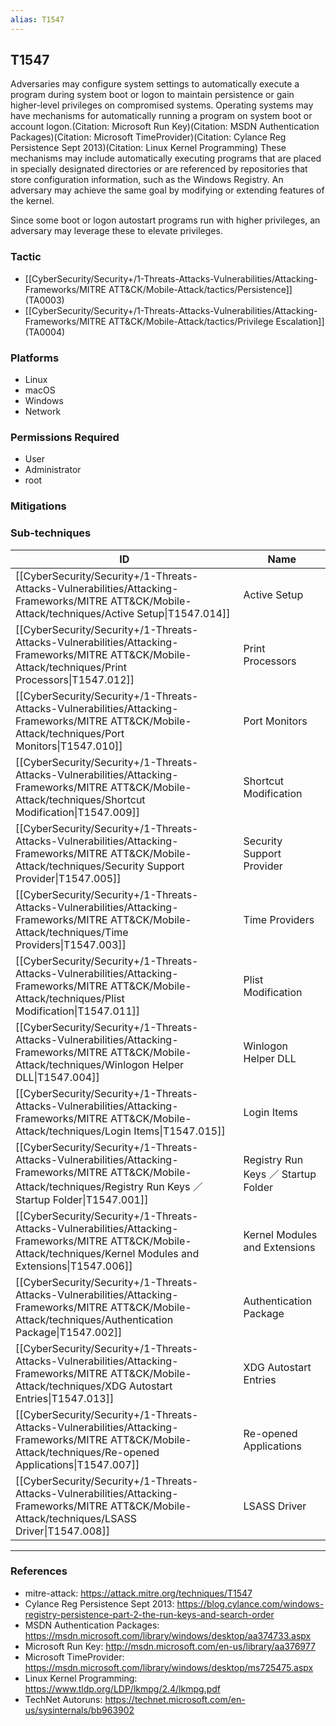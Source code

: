 ```yaml
---
alias: T1547
---
```


## T1547

Adversaries may configure system settings to automatically execute a program during system boot or logon to maintain persistence or gain higher-level privileges on compromised systems. Operating systems may have mechanisms for automatically running a program on system boot or account logon.(Citation: Microsoft Run Key)(Citation: MSDN Authentication Packages)(Citation: Microsoft TimeProvider)(Citation: Cylance Reg Persistence Sept 2013)(Citation: Linux Kernel Programming) These mechanisms may include automatically executing programs that are placed in specially designated directories or are referenced by repositories that store configuration information, such as the Windows Registry. An adversary may achieve the same goal by modifying or extending features of the kernel.

Since some boot or logon autostart programs run with higher privileges, an adversary may leverage these to elevate privileges.


### Tactic
- [[CyberSecurity/Security+/1-Threats-Attacks-Vulnerabilities/Attacking-Frameworks/MITRE ATT&CK/Mobile-Attack/tactics/Persistence]] (TA0003)
- [[CyberSecurity/Security+/1-Threats-Attacks-Vulnerabilities/Attacking-Frameworks/MITRE ATT&CK/Mobile-Attack/tactics/Privilege Escalation]] (TA0004)

### Platforms
- Linux
- macOS
- Windows
- Network

### Permissions Required
- User
- Administrator
- root

### Mitigations

### Sub-techniques

| ID | Name |
| --- | --- |
| [[CyberSecurity/Security+/1-Threats-Attacks-Vulnerabilities/Attacking-Frameworks/MITRE ATT&CK/Mobile-Attack/techniques/Active Setup\|T1547.014]] | Active Setup |
| [[CyberSecurity/Security+/1-Threats-Attacks-Vulnerabilities/Attacking-Frameworks/MITRE ATT&CK/Mobile-Attack/techniques/Print Processors\|T1547.012]] | Print Processors |
| [[CyberSecurity/Security+/1-Threats-Attacks-Vulnerabilities/Attacking-Frameworks/MITRE ATT&CK/Mobile-Attack/techniques/Port Monitors\|T1547.010]] | Port Monitors |
| [[CyberSecurity/Security+/1-Threats-Attacks-Vulnerabilities/Attacking-Frameworks/MITRE ATT&CK/Mobile-Attack/techniques/Shortcut Modification\|T1547.009]] | Shortcut Modification |
| [[CyberSecurity/Security+/1-Threats-Attacks-Vulnerabilities/Attacking-Frameworks/MITRE ATT&CK/Mobile-Attack/techniques/Security Support Provider\|T1547.005]] | Security Support Provider |
| [[CyberSecurity/Security+/1-Threats-Attacks-Vulnerabilities/Attacking-Frameworks/MITRE ATT&CK/Mobile-Attack/techniques/Time Providers\|T1547.003]] | Time Providers |
| [[CyberSecurity/Security+/1-Threats-Attacks-Vulnerabilities/Attacking-Frameworks/MITRE ATT&CK/Mobile-Attack/techniques/Plist Modification\|T1547.011]] | Plist Modification |
| [[CyberSecurity/Security+/1-Threats-Attacks-Vulnerabilities/Attacking-Frameworks/MITRE ATT&CK/Mobile-Attack/techniques/Winlogon Helper DLL\|T1547.004]] | Winlogon Helper DLL |
| [[CyberSecurity/Security+/1-Threats-Attacks-Vulnerabilities/Attacking-Frameworks/MITRE ATT&CK/Mobile-Attack/techniques/Login Items\|T1547.015]] | Login Items |
| [[CyberSecurity/Security+/1-Threats-Attacks-Vulnerabilities/Attacking-Frameworks/MITRE ATT&CK/Mobile-Attack/techniques/Registry Run Keys ／ Startup Folder\|T1547.001]] | Registry Run Keys ／ Startup Folder |
| [[CyberSecurity/Security+/1-Threats-Attacks-Vulnerabilities/Attacking-Frameworks/MITRE ATT&CK/Mobile-Attack/techniques/Kernel Modules and Extensions\|T1547.006]] | Kernel Modules and Extensions |
| [[CyberSecurity/Security+/1-Threats-Attacks-Vulnerabilities/Attacking-Frameworks/MITRE ATT&CK/Mobile-Attack/techniques/Authentication Package\|T1547.002]] | Authentication Package |
| [[CyberSecurity/Security+/1-Threats-Attacks-Vulnerabilities/Attacking-Frameworks/MITRE ATT&CK/Mobile-Attack/techniques/XDG Autostart Entries\|T1547.013]] | XDG Autostart Entries |
| [[CyberSecurity/Security+/1-Threats-Attacks-Vulnerabilities/Attacking-Frameworks/MITRE ATT&CK/Mobile-Attack/techniques/Re-opened Applications\|T1547.007]] | Re-opened Applications |
| [[CyberSecurity/Security+/1-Threats-Attacks-Vulnerabilities/Attacking-Frameworks/MITRE ATT&CK/Mobile-Attack/techniques/LSASS Driver\|T1547.008]] | LSASS Driver |


---
### References

- mitre-attack: https://attack.mitre.org/techniques/T1547
- Cylance Reg Persistence Sept 2013: https://blog.cylance.com/windows-registry-persistence-part-2-the-run-keys-and-search-order
- MSDN Authentication Packages: https://msdn.microsoft.com/library/windows/desktop/aa374733.aspx
- Microsoft Run Key: http://msdn.microsoft.com/en-us/library/aa376977
- Microsoft TimeProvider: https://msdn.microsoft.com/library/windows/desktop/ms725475.aspx
- Linux Kernel Programming: https://www.tldp.org/LDP/lkmpg/2.4/lkmpg.pdf
- TechNet Autoruns: https://technet.microsoft.com/en-us/sysinternals/bb963902
